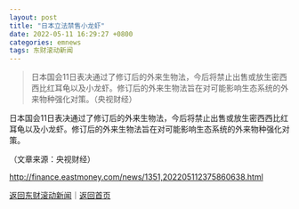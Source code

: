 ```yaml
---
layout: post
title: "日本立法禁售小龙虾"
date: 2022-05-11 16:29:27 +0800
categories: emnews
tags: 东财滚动新闻
---
```

> 日本国会11日表决通过了修订后的外来生物法，今后将禁止出售或放生密西西比红耳龟以及小龙虾。修订后的外来生物法旨在对可能影响生态系统的外来物种强化对策。（央视财经）

<p>日本国会11日表决通过了修订后的外来生物法，今后将禁止出售或放生密西西比红耳龟以及小龙虾。修订后的外来生物法旨在对可能影响生态系统的外来物种强化对策。</p><p class="em_media">（文章来源：央视财经）</p>

<http://finance.eastmoney.com/news/1351,202205112375860638.html>

[返回东财滚动新闻](//finews.withounder.com/emnews/)｜[返回首页](//finews.withounder.com/)